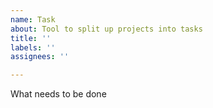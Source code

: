 ```yaml
---
name: Task
about: Tool to split up projects into tasks
title: ''
labels: ''
assignees: ''

---
```


What needs to be done
